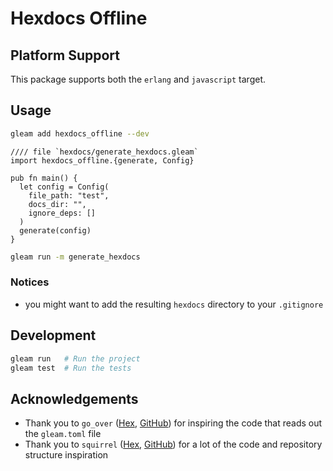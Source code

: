 # Hexdocs Offline

## Platform Support

This package supports both the `erlang` and `javascript` target.

## Usage
```sh
gleam add hexdocs_offline --dev
```

```gleam
//// file `hexdocs/generate_hexdocs.gleam`
import hexdocs_offline.{generate, Config}

pub fn main() {
  let config = Config(
    file_path: "test",
    docs_dir: "",
    ignore_deps: []
  )
  generate(config)
}
```

```sh
gleam run -m generate_hexdocs
```

### Notices
- you might want to add the resulting `hexdocs` directory to your `.gitignore`

## Development

```sh
gleam run   # Run the project
gleam test  # Run the tests
```

## Acknowledgements

- Thank you to `go_over` ([Hex](https://hex.pm/packages/go_over), [GitHub](https://github.com/bwireman/go-over)) for inspiring the code that reads out the `gleam.toml` file
- Thank you to `squirrel` ([Hex](https://hex.pm/packages/squirrel), [GitHub](https://github.com/giacomocavalieri/squirrel)) for a lot of the code and repository structure inspiration

